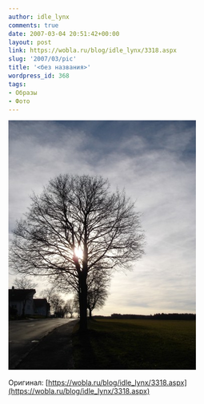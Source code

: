 ```yaml
---
author: idle_lynx
comments: true
date: 2007-03-04 20:51:42+00:00
layout: post
link: https://wobla.ru/blog/idle_lynx/3318.aspx
slug: '2007/03/pic'
title: '<без названия>'
wordpress_id: 368
tags:
- Образы
- Фото
---
```


![Tree](images/2007/05/37e3eeeb-48c8-4805-9c99-7b3cafa44564.jpg)

Оригинал: [https://wobla.ru/blog/idle_lynx/3318.aspx](https://wobla.ru/blog/idle_lynx/3318.aspx)
